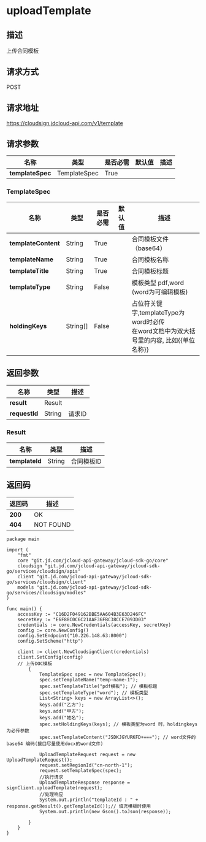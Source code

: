 # uploadTemplate


## 描述
上传合同模板

## 请求方式
POST

## 请求地址
https://cloudsign.jdcloud-api.com/v1/template


## 请求参数
|名称|类型|是否必需|默认值|描述|
|---|---|---|---|---|
|**templateSpec**|TemplateSpec|True| | |

### <div id="TemplateSpec">TemplateSpec</div>
|名称|类型|是否必需|默认值|描述|
|---|---|---|---|---|
|**templateContent**|String|True| |合同模板文件（base64）|
|**templateName**|String|True| |合同模板名称|
|**templateTitle**|String|True| |合同模板标题|
|**templateType**|String|False| |模板类型 pdf,word (word为可编辑模板)|
|**holdingKeys**|String[]|False| |占位符关键字,templateType为word时必传<br>在word文档中为双大括号里的内容, 比如{{单位名称}}<br>|

## 返回参数
|名称|类型|描述|
|---|---|---|
|**result**|Result| |
|**requestId**|String|请求ID|

### <div id="Result">Result</div>
|名称|类型|描述|
|---|---|---|
|**templateId**|String|合同模板ID|

## 返回码
|返回码|描述|
|---|---|
|**200**|OK|
|**404**|NOT FOUND|

```
package main

import (
	"fmt"
	core "git.jd.com/jcloud-api-gateway/jcloud-sdk-go/core"
	cloudsign "git.jd.com/jcloud-api-gateway/jcloud-sdk-go/services/cloudsign/apis"
	client "git.jd.com/jcloud-api-gateway/jcloud-sdk-go/services/cloudsign/client"
	models "git.jd.com/jcloud-api-gateway/jcloud-sdk-go/services/cloudsign/modles"
)
	
func main() {
	accessKey := "C16D2F049162BBE5AA604B3E63D246FC"
	secretKey := "E6F88C0C6C21AAF36FBC38CCE7093D03"
	credentials := core.NewCredentials(accessKey, secretKey)
	config := core.NewConfig()
	config.SetEndpoint("10.226.148.63:8000")
	config.SetScheme("http")

	client := client.NewCloudsignClient(credentials)
	client.SetConfig(config)
	// 上传DOC模板
        {
            TemplateSpec spec = new TemplateSpec();
            spec.setTemplateName("temp-name-1");
            spec.setTemplateTitle("pdf模板"); // 模板标题
            spec.setTemplateType("word"); // 模板类型
            List<String> keys = new ArrayList<>();
            keys.add("乙方");
            keys.add("甲方");
            keys.add("姓名");
            spec.setHoldingKeys(keys); // 模板类型为word 时，holdingkeys 为必传参数
            spec.setTemplateContent("JSDKJGYURKFD+==="); // word文件的base64 编码(接口尽量使用docx的word文件)

            UploadTemplateRequest request = new UploadTemplateRequest();
            request.setRegionId("cn-north-1");
            request.setTemplateSpec(spec);
            //执行请求
            UploadTemplateResponse response = signClient.uploadTemplate(request);
            //处理响应
            System.out.println("templateId : " + response.getResult().getTemplateId());// 填充模板时使用
            System.out.println(new Gson().toJson(response));

        }
    }
}
```


